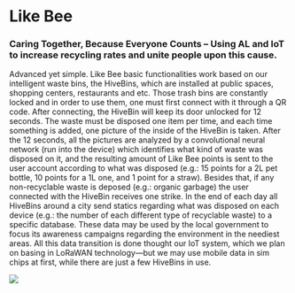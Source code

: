 # Like Bee

### Caring Together, Because Everyone Counts – Using AL and IoT to increase recycling rates and unite people upon this cause.


Advanced yet simple. Like Bee basic functionalities work based on our intelligent waste bins, the HiveBins, which are installed at public spaces, shopping centers, restaurants and etc. Those trash bins are constantly locked and in order to use them, one must first connect with it through a QR code. After connecting, the HiveBin will keep its door unlocked for 12 seconds. The waste must be disposed one item per time, and each time something is added, one picture of the inside of the HiveBin is taken. After the 12 seconds, all the pictures are analyzed by a convolutional neural network (run into the device) which identifies what kind of waste was disposed on it, and the resulting amount of Like Bee points is sent to the user account according to what was disposed (e.g.: 15 points for a 2L pet bottle, 10 points for a 1L one, and 1 point for a straw). Besides that, if any non-recyclable waste is deposed (e.g.: organic garbage) the user connected with the HiveBin receives one strike. 
In the end of each day all HiveBins around a city send statics regarding what was disposed on each device (e.g.: the number of each different type of recyclable waste) to a specific database. These data may be used by the local government to focus its awareness campaigns regarding the environment in the neediest areas. All this data transition is done thought our IoT system, which we plan on basing in LoRaWAN technology—but we may use mobile data in sim chips at first, while there are just a few HiveBins in use.


<a href="https://github.com/davicoscarelli/likebee/wiki"><img src="https://user-images.githubusercontent.com/48040161/89069489-9ee36f00-d349-11ea-85bd-bb1e009b442c.png"></a>
